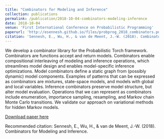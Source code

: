 ```yaml
---
title: "Combinators for Modeling and Inference"
collection: publications
permalink: /publication/2018-10-04-combinators-modeling-inference
date: 2018-10-04
venue: 'First International Conference on Probabilistic Programming'
paperurl: 'http://esennesh.github.io/files/probprog_2018_combinators.pdf'
citation: 'Sennesh, E., Wu, H., & van de Meent, J.-W. (2018). Combinators for Modeling and Inference.'
---
```

We develop a combinator library for the Probabilistic Torch framework. Combinators are functions accept and return models. Combinators enable compositional interleaving of modeling and inference operations, which streamlines model design and enables model-specific inference optimizations. Model combinators define a static graph from (possibly dynamic) model components. Examples of patterns that can be expressed as combinators are mixtures, state-space models, and models with global and local variables. Inference combinators preserve model structure, but alter model evaluation. Operations that we can represent as combinators include enumeration, importance sampling, resampling, and Markov chain Monte Carlo transitions. We validate our approach on variational methods for hidden Markov models.

[Download paper here](http://esennesh.github.io/files/probprog_2018_combinators.pdf)

Recommended citation: Sennesh, E., Wu, H., & van de Meent, J.-W. (2018). Combinators for Modeling and Inference.
